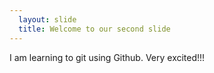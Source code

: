 ```yaml
---
  layout: slide
  title: Welcome to our second slide
---
```

I am learning to git using Github. Very excited!!!
  
